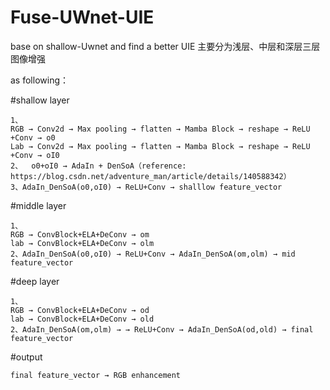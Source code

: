 # Fuse-UWnet-UIE
base on shallow-Uwnet and find a better UIE
主要分为浅层、中层和深层三层图像增强

as following：
  
  #shallow layer
    
    1、
    RGB → Conv2d → Max pooling → flatten → Mamba Block → reshape → ReLU +Conv → o0
    Lab → Conv2d → Max pooling → flatten → Mamba Block → reshape → ReLU +Conv → oI0
    2、  o0+oI0 → AdaIn + DenSoA（reference: https://blog.csdn.net/adventure_man/article/details/140588342）
    3、AdaIn_DenSoA(o0,oI0) → ReLU+Conv → shalllow feature_vector

  #middle layer
    
    1、 
    RGB → ConvBlock+ELA+DeConv → om
    lab → ConvBlock+ELA+DeConv → olm
    2、AdaIn_DenSoA(o0,oI0) → ReLU+Conv → AdaIn_DenSoA(om,olm) → mid feature_vector

  #deep layer
   
    1、
    RGB → ConvBlock+ELA+DeConv → od
    lab → ConvBlock+ELA+DeConv → old
    2、AdaIn_DenSoA(om,olm) → → ReLU+Conv → AdaIn_DenSoA(od,old) → final feature_vector

  #output
    
    final feature_vector → RGB enhancement
    
    
    
